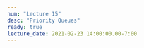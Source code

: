 ```yaml
---
num: "Lecture 15"
desc: "Priority Queues"
ready: true
lecture_date: 2021-02-23 14:00:00.00-7:00
---
```

